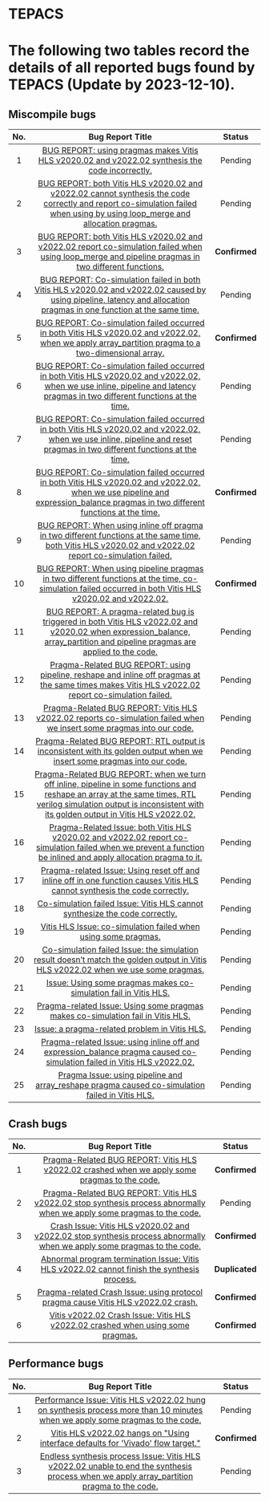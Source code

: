 # TEPACS

# The following two tables record the details of all reported bugs found by TEPACS (Update by 2023-12-10).

## Miscompile bugs

| No.  |                           Bug Report Title                             |    Status     |
| :--: | :---------------------------------------------------------: | :-----------: | 
|  1  | [BUG REPORT: using pragmas makes Vitis HLS v2020.02 and v2022.02 synthesis the code incorrectly.](https://support.xilinx.com/s/question/0D54U00005wTKbcSAG/bug-report-using-pragmas-makes-vitis-hls-v202002-and-v202202-synthesis-the-code-incorrectly)  | Pending  |
|  2  | [BUG REPORT: both Vitis HLS v2020.02 and v2022.02 cannot synthesis the code correctly and report co-simulation failed when using by using loop_merge and allocation pragmas.](https://support.xilinx.com/s/question/0D54U00005wTHToSAO/bug-report-both-vitis-hls-v202002-and-v202202-cannot-synthesis-the-code-correctly-and-report-cosimulation-failed-when-using-by-using-loopmerge-and-allocation-pragmas)  | Pending |
|  3  | [BUG REPORT: both Vitis HLS v2020.02 and v2022.02 report co-simulation failed when using loop_merge and pipeline pragmas in two different functions.](https://support.xilinx.com/s/question/0D54U00005wTGlhSAG/bug-report-both-vitis-hls-v202002-and-v202202-report-cosimulation-failed-when-using-loopmerge-and-pipeline-pragmas-in-two-different-functions)    | **Confirmed**  |
|  4  | [BUG REPORT: Co-simulation failed in both Vitis HLS v2020.02 and v2022.02 caused by using pipeline, latency and allocation pragmas in one function at the same time.](https://support.xilinx.com/s/question/0D54U00005wTGYmSAO/bug-report-cosimulation-failed-in-both-vitis-hls-v202002-and-v202202-caused-by-using-pipeline-latency-and-allocation-pragmas-in-one-function-at-the-same-time) | Pending |
|  5  | [BUG REPORT: Co-simulation failed occurred in both Vitis HLS v2020.02 and v2022.02, when we apply array_partition pragma to a two-dimensional array.](https://support.xilinx.com/s/question/0D54U00005wSdnESAS/bug-report-cosimulation-failed-occurred-in-both-vitis-hls-v202002-and-v202202-when-we-apply-arraypartition-pragma-to-a-twodimensional-array)   | **Confirmed** |
|  6  | [BUG REPORT: Co-simulation failed occurred in both Vitis HLS v2020.02 and v2022.02, when we use inline, pipeline and latency pragmas in two different functions at the time.](https://support.xilinx.com/s/question/0D54U00005wScWvSAK/bug-report-cosimulation-failed-occurred-in-both-vitis-hls-v202002-and-v202202-when-we-use-inline-pipeline-and-latency-pragmas-in-two-different-functions-at-the-time)  | Pending |
|  7  | [BUG REPORT: Co-simulation failed occurred in both Vitis HLS v2020.02 and v2022.02, when we use inline, pipeline and reset pragmas in two different functions at the time.](https://support.xilinx.com/s/question/0D54U00005wScF5SAK/bug-report-cosimulation-failed-occurred-in-both-vitis-hls-v202002-and-v202202-when-we-use-inline-pipeline-and-reset-pragmas-in-two-different-functions-at-the-time)  |  Pending |
|  8  | [BUG REPORT: Co-simulation failed occurred in both Vitis HLS v2020.02 and v2022.02, when we use pipeline and expression_balance pragmas in two different functions at the time.](https://support.xilinx.com/s/question/0D54U00005wRfsOSAS/bug-report-cosimulation-failed-occurred-in-both-vitis-hls-v202002-and-v202202-when-we-use-pipeline-and-expressionbalance-pragmas-in-different-two-functions-at-the-time)  | **Confirmed** |
|  9  | [BUG REPORT: When using inline off pragma in two different functions at the same time, both Vitis HLS v2020.02 and v2022.02 report co-simulation failed.](https://support.xilinx.com/s/question/0D54U00005wRfpASAS/bug-report-when-using-inline-off-pragma-in-two-different-functions-at-the-same-time-both-vitis-hls-v202002-and-v202202-report-cosimulation-failed)  | Pending |
|  10  | [BUG REPORT: When using pipeline pragmas in two different functions at the time, co-simulation failed occurred in both Vitis HLS v2020.02 and v2022.02.](https://support.xilinx.com/s/question/0D54U00005wRfmRSAS/bug-report-when-using-pipeline-pragmas-in-different-two-functions-at-the-time-cosimulation-failed-occurred-in-both-vitis-hls-v202002-and-v202202)  | **Confirmed** |
|  11  | [BUG REPORT: A pragma-related bug is triggered in both Vitis HLS v2022.02 and v2020.02 when expression_balance, array_partition and pipeline pragmas are applied to the code.](https://support.xilinx.com/s/question/0D54U00005zHZjVSAW/bug-report-a-pragmarelated-bug-is-triggered-in-both-vitis-hls-v202202-and-v202002-when-expressionbalance-arraypartition-and-pipeline-pragmas-are-applied-to-the-code)   | Pending |
|  12  | [Pragma-Related BUG REPORT: using pipeline, reshape and inline off pragmas at the same times makes Vitis HLS v2022.02 report co-simulation failed.](https://support.xilinx.com/s/question/0D54U000064Y75GSAS/pragmarelated-bug-report-using-pipeline-reshape-and-inline-off-pragmas-at-the-same-times-makes-vitis-hls-v202202-report-cosimulation-failed)  | Pending |
|  13  | [Pragma-Related BUG REPORT: Vitis HLS v2022.02 reports co-simulation failed when we insert some pragmas into our code.](https://support.xilinx.com/s/question/0D54U000064Y7RwSAK/pragmarelated-bug-report-vitis-hls-v202202-reports-cosimulation-failed-when-we-insert-some-pragmas-into-our-code)  | Pending |
|  14  | [Pragma-Related BUG REPORT: RTL output is inconsistent with its golden output when we insert some pragmas into our code.](https://support.xilinx.com/s/question/0D54U000064Y7qSSAS/pragmarelated-bug-report-rtl-output-is-inconsistent-with-its-golden-output-when-we-insert-some-pragmas-into-our-code)  | Pending |
|  15  | [Pragma-Related BUG REPORT: when we turn off inline, pipeline in some functions and reshape an array at the same times, RTL verilog simulation output is inconsistent with its golden output in Vitis HLS v2022.02.](https://support.xilinx.com/s/question/0D54U000064Y80mSAC/pragmarelated-bug-report-when-we-turn-off-inline-pipeline-in-some-functions-and-reshape-an-array-at-the-same-times-rtl-verilog-simulation-output-is-inconsistent-with-its-golden-output-in-vitis-hls-v202202)  | Pending |
|  16  | [Pragma-Related Issue: both Vitis HLS v2020.02 and v2022.02 report co-simulation failed when we prevent a function be inlined and apply allocation pragma to it.](https://support.xilinx.com/s/question/0D54U000064bq5xSAA/pragmarelated-issue-both-vitis-hls-v202002-and-v202202-report-cosimulation-failed-when-we-prevent-a-function-be-inlined-and-apply-allocation-pragma-to-it) | Pending |
|  17  | [Pragma-related Issue: Using reset off and inline off in one function causes Vitis HLS cannot synthesis the code correctly.](https://support.xilinx.com/s/question/0D54U000067oli4SAA/pragmarelated-issue-using-reset-off-and-inline-off-in-one-function-causes-vitis-hls-cannot-synthesis-the-code-correctly) | Pending |
|  18  | [Co-simulation failed Issue: Vitis HLS cannot synthesize the code correctly.](https://support.xilinx.com/s/question/0D54U00006CmRJTSA3/cosimulation-failed-issue-vitis-hls-cannot-synthesize-the-code-correctly)   | Pending |
|  19  | [Vitis HLS Issue: co-simulation failed when using some pragmas.](https://support.xilinx.com/s/question/0D54U00006Dcit6SAB/vitis-hls-issue-cosimulation-failed-when-using-some-pragmas)  | Pending |
|  20  | [Co-simulation failed Issue: the simulation result doesn’t match the golden output in Vitis HLS v2022.02 when we use some pragmas.](https://support.xilinx.com/s/question/0D54U00006DdusdSAB/cosimulation-failed-issue-the-simulation-result-doesnt-match-the-golden-output-in-vitis-hls-v202202-when-we-use-some-pragmas)  | Pending |
|  21  | [Issue: Using some pragmas makes co-simulation fail in Vitis HLS.](https://support.xilinx.com/s/question/0D54U00006DfetlSAB/issue-using-some-pragmas-makes-cosimulation-fail-in-vitis-hls) | Pending |
|  22  | [Pragma-related Issue: Using some pragmas makes co-simulation fail in Vitis HLS.](https://support.xilinx.com/s/question/0D54U00006DgFOnSAN/pragmarelated-issue-using-some-pragmas-makes-cosimulation-fail-in-vitis-hls)    | Pending |
|  23  | [Issue: a pragma-related problem in Vitis HLS.](https://support.xilinx.com/s/question/0D54U00006FWxJmSAL/issue-a-pragmarelated-problem-in-vitis-hls)  | Pending |
|  24  | [Pragma-related Issue: using inline off and expression_balance pragma caused co-simulation failed in Vitis HLS v2022.02.](https://support.xilinx.com/s/question/0D54U00006FXwglSAD/pragmarelated-issue-using-inline-off-and-expressionbalance-pragma-caused-cosimulation-failed-in-vitis-hls-v202202)  | Pending |
|  25  | [Pragma Issue: using pipeline and array_reshape pragma caused co-simulation failed in Vitis HLS.](https://support.xilinx.com/s/question/0D54U00006FYvgGSAT/pragma-issue-using-pipeline-and-arrayreshape-pragma-caused-cosimulation-failed-in-vitis-hls) | Pending |

## Crash bugs

| No.  |                           Bug Report Title                              |    Status     |
| :--: | :---------------------------------------------------------:  | :-----------: |
|  1  | [Pragma-Related BUG REPORT: Vitis HLS v2022.02 crashed when we apply some pragmas to the code.](https://support.xilinx.com/s/question/0D54U000064Y8CJSA0/pragmarelated-bug-report-vitis-hls-v202202-crashed-when-we-apply-some-pragmas-to-the-code)  | **Confirmed** |
|  2  | [Pragma-Related BUG REPORT: Vitis HLS v2022.02 stop synthesis process abnormally when we apply some pragmas to the code.](https://support.xilinx.com/s/question/0D54U000064Y8PJSA0/pragmarelated-bug-report-vitis-hls-v202202-stop-synthesis-process-abnormally-when-we-apply-some-pragmas-to-the-code) | Pending  |
|  3  | [Crash Issue: Vitis HLS v2020.02 and v2022.02 stop synthesis process abnormally when we apply some pragmas to the code.](https://support.xilinx.com/s/question/0D54U000064a0k9SAA/crash-issue-vitis-hls-v202002-and-v202202-stop-synthesis-process-abnormally-when-we-apply-some-pragmas-to-the-code)  | **Confirmed** |
|  4  | [Abnormal program termination Issue: Vitis HLS v2022.02 cannot finish the synthesis process.](https://support.xilinx.com/s/question/0D54U000064bZ3ZSAU/abnormal-program-termination-issue-vitis-hls-v202202-cannot-finish-the-synthesis-process) | **Duplicated**  |
|  5  | [Pragma-related Crash Issue: using protocol pragma cause Vitis HLS v2022.02 crash.](https://support.xilinx.com/s/question/0D54U000064bZLJSA2/pragmarelated-crash-issue-using-protocol-pragma-cause-vitis-hls-v202202-crash)  | **Confirmed** |
|  6  | [Vitis v2022.02 Crash Issue: Vitis HLS v2022.02 crashed when using some pragmas.](https://support.xilinx.com/s/question/0D54U000067prMRSAY/vitis-v202202-crash-issue-vitis-hls-v202202-crashed-when-using-some-pragmas)  | **Confirmed**  |


## Performance bugs
| No.  |                           Bug Report Title                             |    Status     |
| :--: | :---------------------------------------------------------: | :-----------: | 
|  1  | [Performance Issue: Vitis HLS v2022.02 hung on synthesis process more than 10 minutes when we apply some pragmas to the code.](https://support.xilinx.com/s/question/0D54U000064ZHSSSA4/performance-issue-vitis-hls-v202202-hangs-on-synthesis-process-more-than-10-minutes-when-we-apply-some-pragmas-to-the-code) | Pending |
|  2  | [Vitis HLS v2022.02 hangs on "Using interface defaults for 'Vivado' flow target."](https://support.xilinx.com/s/question/0D54U00006rU6oNSAS/vitis-hls-v202202-hangs-on-using-interface-defaults-for-vivado-flow-target?language=en_US)   | **Confirmed** |
|  3  | [Endless synthesis process Issue: Vitis HLS v2022.02 unable to end the synthesis process when we apply array_partition pragma to the code.](https://support.xilinx.com/s/question/0D54U000064ZMr7SAG/endless-synthesis-process-issue-vitis-hls-v202202-unable-to-end-the-synthesis-process-when-we-apply-arraypartition-pragma-to-the-code)  | Pending |
